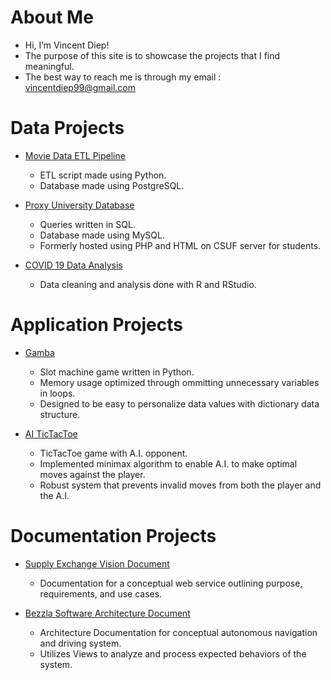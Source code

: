 # About Me
- Hi, I’m Vincent Diep!
- The purpose of this site is to showcase the projects that I find meaningful.
- The best way to reach me is through my email : vincentdiep99@gmail.com

# Data Projects
- [Movie Data ETL Pipeline](https://github.com/vincentdiep/Movie-Data-ETL-Pipeline)
  - ETL script made using Python.
  - Database made using PostgreSQL.
 
- [Proxy University Database](https://github.com/vincentdiep/University-Database)
  - Queries written in SQL.
  - Database made using MySQL.
  - Formerly hosted using PHP and HTML on CSUF server for students.
 
- [COVID 19 Data Analysis](https://github.com/vincentdiep/Covid19_Data_Wrangling_Project)
  - Data cleaning and analysis done with R and RStudio.
 
# Application Projects
- [Gamba](https://github.com/vincentdiep/Gamba)
  - Slot machine game written in Python.
  - Memory usage optimized through ommitting unnecessary variables in loops.
  - Designed to be easy to personalize data values with dictionary data structure.
 
- [AI TicTacToe](https://github.com/vincentdiep/AI-TicTacToe)
  - TicTacToe game with A.I. opponent.
  - Implemented minimax algorithm to enable A.I. to make optimal moves against the player.
  - Robust system that prevents invalid moves from both the player and the A.I.

# Documentation Projects
- [Supply Exchange Vision Document](https://docs.google.com/document/d/1UmF5G7UpSGP9VlBxBIa6st7CKimV8feY8npZzp8FHzM/edit?usp=sharing)
  - Documentation for a conceptual web service outlining purpose, requirements, and use cases.
 
- [Bezzla Software Architecture Document](https://docs.google.com/document/d/1AFoFOSeUK5eAbMX2LAZsEKKg-AC_Se3g/edit?usp=sharing&ouid=115452384992063470412&rtpof=true&sd=true)
  - Architecture Documentation for conceptual autonomous navigation and driving system.
  - Utilizes Views to analyze and process expected behaviors of the system.

